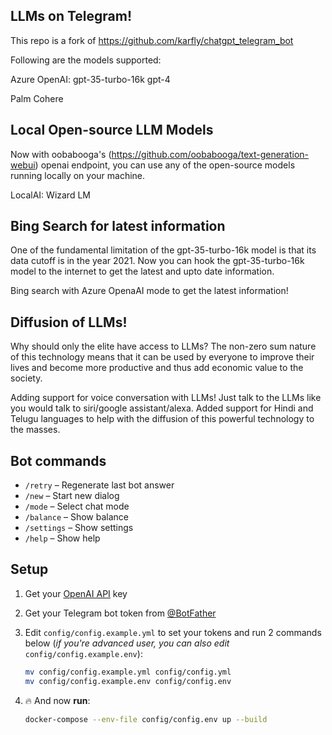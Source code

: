 ## LLMs on Telegram!

This repo is a fork of https://github.com/karfly/chatgpt_telegram_bot

Following are the models supported:

Azure OpenAI:
gpt-35-turbo-16k
gpt-4

Palm
Cohere

## Local Open-source LLM Models
Now with oobabooga's (https://github.com/oobabooga/text-generation-webui) openai endpoint, you can use any of the open-source models running locally on your machine.

LocalAI: Wizard LM

## Bing Search for latest information

One of the fundamental limitation of the gpt-35-turbo-16k model is that its data cutoff is in the year 2021. Now you can hook the gpt-35-turbo-16k model to the internet to get the latest and upto date information.

Bing search with Azure OpenaAI mode to get the latest information!

## Diffusion of LLMs!

Why should only the elite have access to LLMs? The non-zero sum nature of this technology means that it can be used by everyone to improve their lives and become more productive and thus add economic value to the society.

Adding support for voice conversation with LLMs! Just talk to the LLMs like you would talk to siri/google assistant/alexa. Added support for Hindi and Telugu languages to help with the diffusion of this powerful technology to the masses.

## Bot commands
- `/retry` – Regenerate last bot answer
- `/new` – Start new dialog
- `/mode` – Select chat mode
- `/balance` – Show balance
- `/settings` – Show settings
- `/help` – Show help

## Setup
1. Get your [OpenAI API](https://openai.com/api/) key

2. Get your Telegram bot token from [@BotFather](https://t.me/BotFather)

3. Edit `config/config.example.yml` to set your tokens and run 2 commands below (*if you're advanced user, you can also edit* `config/config.example.env`):
    ```bash
    mv config/config.example.yml config/config.yml
    mv config/config.example.env config/config.env
    ```

4. 🔥 And now **run**:
    ```bash
    docker-compose --env-file config/config.env up --build
    ```

